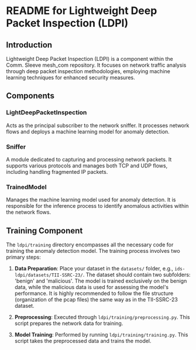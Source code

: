 # README for Lightweight Deep Packet Inspection (LDPI)

## Introduction

Lightweight Deep Packet Inspection (LDPI) is a component within the Comm. Sleeve mesh_com repository. It focuses on
network traffic analysis through deep packet inspection methodologies, employing machine learning techniques for
enhanced security measures.

## Components

### LightDeepPacketInspection

Acts as the principal subscriber to the network sniffer. It processes network flows and deploys a machine learning model
for anomaly detection.

### Sniffer

A module dedicated to capturing and processing network packets. It supports various protocols and manages both TCP and
UDP flows, including handling fragmented IP packets.

### TrainedModel

Manages the machine learning model used for anomaly detection. It is responsible for the inference process to identify
anomalous activities within the network flows.

## Training Component

The `ldpi/training` directory encompasses all the necessary code for training the anomaly detection model. The training
process involves two primary steps:

1. **Data Preparation**: Place your dataset in the `datasets/` folder, e.g., `ids-ldpi/datasets/TII-SSRC-23/`. The
   dataset should contain two subfolders: 'benign' and 'malicious'. The model is trained exclusively on the benign data,
   while the malicious data is used for assessing the model's performance. It is highly recommended to follow the file
   structure (organization of the pcap files) the same way as in the TII-SSRC-23 dataset.

2. **Preprocessing**: Executed through `ldpi/training/preprocessing.py`. This script prepares the network data for
   training.

3. **Model Training**: Performed by running `ldpi/training/training.py`. This script takes the preprocessed data and
   trains the model.
